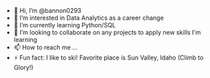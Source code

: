 - 👋 Hi, I’m @bannon0293
- 👀 I’m interested in Data Analytics as a career change
- 🌱 I’m currently learning Python/SQL
- 💞️ I’m looking to collaborate on any projects to apply new skills I'm learning
- 📫 How to reach me ...
- ⚡ Fun fact: I like to ski! Favorite place is Sun Valley, Idaho (Climb to Glory!)

<!---
bannon0293/bannon0293 is a ✨ special ✨ repository because its `README.md` (this file) appears on your GitHub profile.
You can click the Preview link to take a look at your changes.
--->
